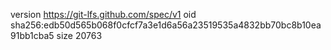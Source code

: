 version https://git-lfs.github.com/spec/v1
oid sha256:edb50d565b068f0cfcf7a3e1d6a56a23519535a4832bb70bc8b10ea91bb1cba5
size 20763
